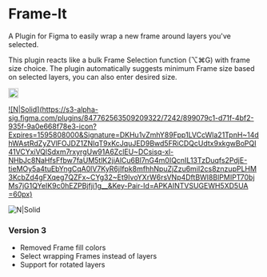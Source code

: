 # Frame-It
A Plugin for Figma to easily wrap a new frame around layers you've selected.

This plugin reacts like a bulk Frame Selection function (⌥⌘G) with frame size choice.
The plugin automatically suggests minimum Frame size based on selected layers, you can also enter desired size.

<img src="https://s3-alpha-sig.figma.com/plugins/847762563509209322/7242/899079c1-d71f-4bf2-935f-9a0e668f78e3-icon?Expires=1595808000&Signature=DKHu1vZmhY89Fpp1LVCcWla21TpnH~14dhWAstRdZyZVlFOJDZ1ZNIqT9xKcJquJED9Bwd5FRiCDQcUdtx9xkgwBoPQI41VCYxiVQlSdxm7rxyrgUw91A6ZclEU~DCsisq-xl-NHbJc8NaHfsFfbw7faUM5tlK2jiAlCu6Bl7nG4m0IQcnIL13TzDuqfs2PdjE-tieMOy5a4tuEbYngCqA0lV7KyR6jIfpk8mfhhNpuZjZzu6miI2cs8znzupPLHM3KcbZd4gFXqeg7QZFx~CYg32~Et9IvoYXrW6rsVNp4DftBWI8BlPMIPT70bjMs7jG1QYeIK9c0hEZPBjfji1g__&Key-Pair-Id=APKAINTVSUGEWH5XD5UA" alt="logo" width="20"/>

[![N|Solid](https://s3-alpha-sig.figma.com/plugins/847762563509209322/7242/899079c1-d71f-4bf2-935f-9a0e668f78e3-icon?Expires=1595808000&Signature=DKHu1vZmhY89Fpp1LVCcWla21TpnH~14dhWAstRdZyZVlFOJDZ1ZNIqT9xKcJquJED9Bwd5FRiCDQcUdtx9xkgwBoPQI41VCYxiVQlSdxm7rxyrgUw91A6ZclEU~DCsisq-xl-NHbJc8NaHfsFfbw7faUM5tlK2jiAlCu6Bl7nG4m0IQcnIL13TzDuqfs2PdjE-tieMOy5a4tuEbYngCqA0lV7KyR6jIfpk8mfhhNpuZjZzu6miI2cs8znzupPLHM3KcbZd4gFXqeg7QZFx~CYg32~Et9IvoYXrW6rsVNp4DftBWI8BlPMIPT70bjMs7jG1QYeIK9c0hEZPBjfji1g__&Key-Pair-Id=APKAINTVSUGEWH5XD5UA =60px)](https://www.figma.com/community/plugin/847762563509209322/Frame-It)

![N|Solid](https://s3-alpha-sig.figma.com/plugins/847762563509209322/7242/899079c1-d71f-4bf2-935f-9a0e668f78e3-cover?Expires=1595808000&Signature=KYYb2D20Vn5MdBkJ2A-Mfj-~BG0J4mRz7Ckxb~YLDUQ2k~D~7KhdstCUGu1Cfjycr6~YjEQ5A3a6UCnF-lrj2Gpb-bCM7mvMbZvzMUnQMUqTFznaXo5FRetj0ODNePAcmYToYXwp~EmAPHE6LNGfuM5Fe6T8Md7sjg38C3GxjhlNqMbPKfxWvxVmYkQ3jbsYqFqS5wmkd5HZbG6g9Tcy48~m-1E3Gtcd-vhe8utHzs3FqNLSSl0VoozVPm45Vg0-3sMB3okZdEO4c0e6JVs-aQp8mboRRrM9AQtiuW0ElZydstKHUoLtXyV7dQJx89Bcw4yZqpuxC~Fr-xQ80WI1lA__&Key-Pair-Id=APKAINTVSUGEWH5XD5UA)

### Version 3
- Removed Frame fill colors
- Select wrapping Frames instead of layers
- Support for rotated layers